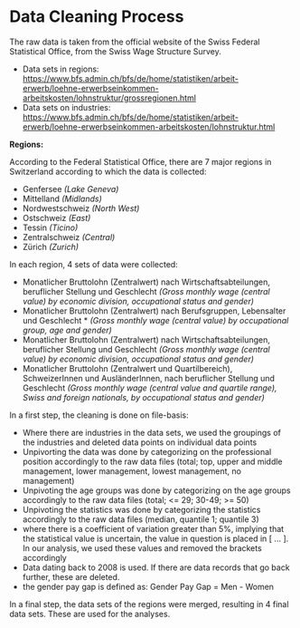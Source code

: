 # Data Cleaning Process

The raw data is taken from the official website of the Swiss Federal Statistical Office, from the Swiss Wage Structure Survey.

- Data sets in regions:
https://www.bfs.admin.ch/bfs/de/home/statistiken/arbeit-erwerb/loehne-erwerbseinkommen-arbeitskosten/lohnstruktur/grossregionen.html
- Data sets on industries: 
https://www.bfs.admin.ch/bfs/de/home/statistiken/arbeit-erwerb/loehne-erwerbseinkommen-arbeitskosten/lohnstruktur.html


**Regions:** 

According to the Federal Statistical Office, there are 7 major regions in Switzerland according to which the data is collected: 
- Genfersee *(Lake Geneva)*
- Mittelland *(Midlands)*
- Nordwestschweiz *(North West)* 
- Ostschweiz *(East)* 
- Tessin *(Ticino)*
- Zentralschweiz *(Central)*
- Zürich *(Zurich)*

In each region, 4 sets of data were collected: 
- Monatlicher Bruttolohn (Zentralwert) nach Wirtschaftsabteilungen, beruflicher Stellung und Geschlecht
*(Gross monthly wage (central value) by economic division, occupational status and gender)*
- Monatlicher Bruttolohn (Zentralwert) nach Berufsgruppen, Lebensalter und Geschlecht *
*(Gross monthly wage (central value) by occupational group, age and gender)*
- Monatlicher Bruttolohn (Zentralwert) nach Wirtschaftsabteilungen, beruflicher Stellung und Geschlecht
*(Gross monthly wage (central value) by economic division, occupational status and gender)*
- Monatlicher Bruttolohn (Zentralwert und Quartilbereich), SchweizerInnen und AusländerInnen, nach beruflicher Stellung und Geschlecht
*(Gross monthly wage (central value and quartile range), Swiss and foreign nationals, by occupational status and gender)*


In a first step, the cleaning is done on file-basis:
- Where there are industries in the data sets, we used the groupings of the industries and deleted data points on individual data points
- Unpivorting the data was done by categorizing on the professional position accordingly to the raw data files (total; top, upper and middle management, lower management, lowest management, no management) 
- Unpivoting the age groups was done by categorizing on the age groups accordingly to the raw data files (total; <= 29; 30-49; >= 50)
- Unpivoting the statistics was done by categorizing the statistics accordingly to the raw data files (median, quantile 1; quantile 3)
- where there is a coefficient of variation greater than 5%, implying that the statistical value is uncertain, the value in question is placed in [ ... ]. In our analysis, we used these values and removed the brackets accordingly
- Data dating back to 2008 is used. If there are data records that go back further, these are deleted. 
- the gender pay gap is defined as: Gender Pay Gap = Men - Women

In a final step, the data sets of the regions were merged, resulting in 4 final data sets. These are used for the analyses.
